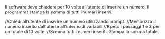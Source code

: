 Il software deve chiedere per 10 volte all’utente di inserire un numero.
Il programma stampa la somma di tutti i numeri inseriti.


//Chiedi all'utente di inserire un numero utilizzando prompt.
//Memorizza il numero inserito dall'utente all'interno di variabili
//Ripeto i passaggi 1 e 2 per un totale di 10 volte.
//Somma tutti i numeri inseriti.
Stampa la somma totale.